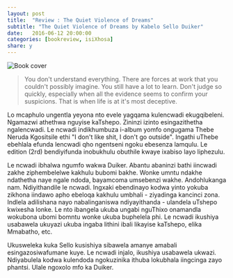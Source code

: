 ```yaml
---
layout: post
title:  "Review : The Quiet Violence of Dreams"
subtitle: "The Quiet Violence of Dreams by Kabelo Sello Duiker"
date:   2016-06-12 20:00:00
categories: [bookreview, isiXhosa]
share: y
---
```


![Book cover](https://d.gr-assets.com/books/1422017297l/24656627.jpg)


> You don't understand everything. There are forces at work that you couldn't possibly imagine. You still have a lot to learn. Don't judge so quickly, especially when all the evidence seems to confirm your suspicions. That is when life is at it's most deceptive.

Lo mcaphulo ungentla yeyona nto evele yagqama kulencwadi ekugqibeleni. Ngamazwi
athethwa nguyise kaTshepo. Zininzi izinto esingazithetha ngalencwadi. Le ncwadi
indikhumbuza i-album yomfo ongugama Thebe Neruda Kgositsile ethi "I don't like shit, I don't go outside". Ingathi uThebe ebehlala efunda lencwadi qho ngentseni ngoku ebesenza lamqulu.
Le edition (2rd) bendiyifunda inobukhulu obuthile kwaye ixabiso layo liphezulu.

Le ncwadi ibhalwa ngumfo wakwa Duiker. Abantu abaninzi bathi iincwadi zakhe ziphembelelwe kakhulu bubomi bakhe. Wonke umntu ndakhe ndathetha naye ngale ndoda, bayamcoma umsebenzi wakhe.
Andohlukanga nam. Ndiyithandile le ncwadi. Ingxaki ebendinayo kodwa yinto yokuba zikhona iindawo apho ebeloqa kakhulu umbhali - ziyadinga kancinci zona. Indlela adilishana nayo nabalinganiswa ndiyayithanda - ulandela uTshepo kwixesha lonke. Le nto ibangela ukuba ungabi nguThixo onamandla wokubona ubomi bomntu wonke ukuba buphelela phi. Le ncwadi ikushiya usabawela ukuyazi ukuba ingaba lithini ibali likayise kaTshepo, elika Mmabatho, etc.

Ukusweleka kuka Sello kusishiya sibawela amanye amabali esingazosiwafumane kuye. Le ncwadi injalo, ikushiya usabawela ukwazi. Ndiyabulela kodwa kulendoda ngokuzinika ithuba lokubhala iingcinga zayo phantsi. Ulale ngoxolo mfo ka Duiker.